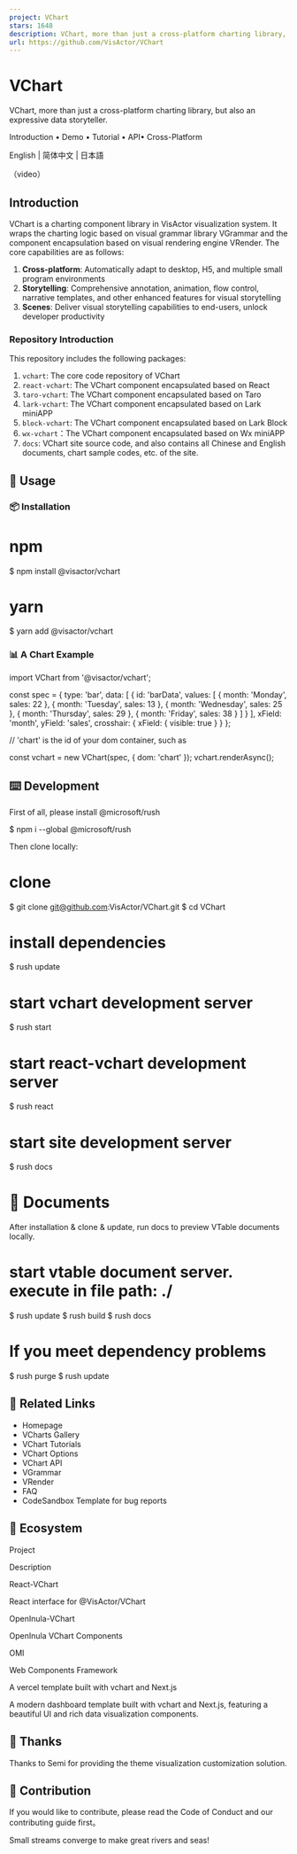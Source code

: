 ```yaml
---
project: VChart
stars: 1648
description: VChart, more than just a cross-platform charting library, but also an expressive data storyteller.
url: https://github.com/VisActor/VChart
---
```


VChart
======

VChart, more than just a cross-platform charting library, but also an expressive data storyteller.

Introduction • Demo • Tutorial • API• Cross-Platform

English | 简体中文 | 日本語

（video）

Introduction
------------

VChart is a charting component library in VisActor visualization system. It wraps the charting logic based on visual grammar library VGrammar and the component encapsulation based on visual rendering engine VRender. The core capabilities are as follows:

1.  **Cross-platform**: Automatically adapt to desktop, H5, and multiple small program environments
2.  **Storytelling**: Comprehensive annotation, animation, flow control, narrative templates, and other enhanced features for visual storytelling
3.  **Scenes**: Deliver visual storytelling capabilities to end-users, unlock developer productivity

### Repository Introduction

This repository includes the following packages:

1.  `vchart`: The core code repository of VChart
2.  `react-vchart`: The VChart component encapsulated based on React
3.  `taro-vchart`: The VChart component encapsulated based on Taro
4.  `lark-vchart`: The VChart component encapsulated based on Lark miniAPP
5.  `block-vchart`: The VChart component encapsulated based on Lark Block
6.  `wx-vchart`：The VChart component encapsulated based on Wx miniAPP
7.  `docs`: VChart site source code, and also contains all Chinese and English documents, chart sample codes, etc. of the site.

🔨 Usage
--------

### 📦 Installation

# npm
$ npm install @visactor/vchart

# yarn
$ yarn add @visactor/vchart

### 📊 A Chart Example

import VChart from '@visactor/vchart';

const spec \= {
  type: 'bar',
  data: \[
    {
      id: 'barData',
      values: \[
        { month: 'Monday', sales: 22 },
        { month: 'Tuesday', sales: 13 },
        { month: 'Wednesday', sales: 25 },
        { month: 'Thursday', sales: 29 },
        { month: 'Friday', sales: 38 }
      \]
    }
  \],
  xField: 'month',
  yField: 'sales',
  crosshair: {
    xField: { visible: true }
  }
};

// 'chart' is the id of your dom container, such as <div id="chart"></chart>
const vchart \= new VChart(spec, { dom: 'chart' });
vchart.renderAsync();

⌨️ Development
--------------

First of all, please install @microsoft/rush

$ npm i --global @microsoft/rush

Then clone locally:

# clone
$ git clone git@github.com:VisActor/VChart.git
$ cd VChart
# install dependencies
$ rush update
# start vchart development server
$ rush start
# start react-vchart development server
$ rush react
# start site development server
$ rush docs

📖 Documents
============

After installation & clone & update, run docs to preview VTable documents locally.

# start vtable document server. execute in file path: ./
$ rush update
$ rush build
$ rush docs

If you meet dependency problems
===============================

$ rush purge
$ rush update

🔗 Related Links
----------------

-   Homepage
-   VCharts Gallery
-   VChart Tutorials
-   VChart Options
-   VChart API
-   VGrammar
-   VRender
-   FAQ
-   CodeSandbox Template for bug reports

💫 Ecosystem
------------

Project

Description

React-VChart

React interface for @VisActor/VChart

OpenInula-VChart

OpenInula VChart Components

OMI

Web Components Framework

A vercel template built with vchart and Next.js

A modern dashboard template built with vchart and Next.js, featuring a beautiful UI and rich data visualization components.

💖 Thanks
---------

Thanks to Semi for providing the theme visualization customization solution.

🤝 Contribution
---------------

If you would like to contribute, please read the Code of Conduct and our contributing guide first。

Small streams converge to make great rivers and seas!
